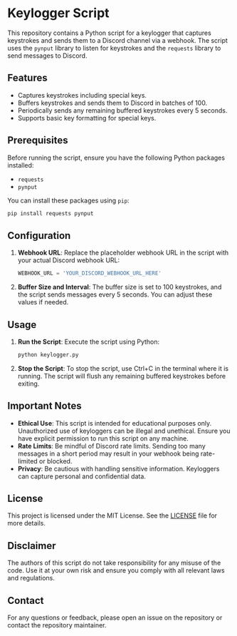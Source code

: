 # Keylogger Script

This repository contains a Python script for a keylogger that captures keystrokes and sends them to a Discord channel via a webhook. The script uses the `pynput` library to listen for keystrokes and the `requests` library to send messages to Discord.

## Features

- Captures keystrokes including special keys.
- Buffers keystrokes and sends them to Discord in batches of 100.
- Periodically sends any remaining buffered keystrokes every 5 seconds.
- Supports basic key formatting for special keys.

## Prerequisites

Before running the script, ensure you have the following Python packages installed:

- `requests`
- `pynput`

You can install these packages using `pip`:

```bash
pip install requests pynput
```

## Configuration

1. **Webhook URL**: Replace the placeholder webhook URL in the script with your actual Discord webhook URL:

    ```python
    WEBHOOK_URL = 'YOUR_DISCORD_WEBHOOK_URL_HERE'
    ```

2. **Buffer Size and Interval**: The buffer size is set to 100 keystrokes, and the script sends messages every 5 seconds. You can adjust these values if needed.

## Usage

1. **Run the Script**: Execute the script using Python:

    ```bash
    python keylogger.py
    ```

2. **Stop the Script**: To stop the script, use Ctrl+C in the terminal where it is running. The script will flush any remaining buffered keystrokes before exiting.

## Important Notes

- **Ethical Use**: This script is intended for educational purposes only. Unauthorized use of keyloggers can be illegal and unethical. Ensure you have explicit permission to run this script on any machine.
- **Rate Limits**: Be mindful of Discord rate limits. Sending too many messages in a short period may result in your webhook being rate-limited or blocked.
- **Privacy**: Be cautious with handling sensitive information. Keyloggers can capture personal and confidential data.

## License

This project is licensed under the MIT License. See the [LICENSE](LICENSE) file for more details.

## Disclaimer

The authors of this script do not take responsibility for any misuse of the code. Use it at your own risk and ensure you comply with all relevant laws and regulations.

## Contact

For any questions or feedback, please open an issue on the repository or contact the repository maintainer.
